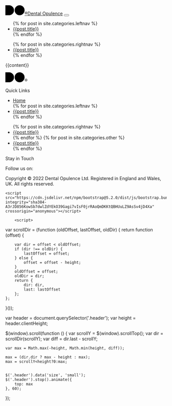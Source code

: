---
---
<!doctype html>
<html lang="en">
  <head>
    <meta charset="utf-8">
    <meta name="viewport" content="width=device-width, initial-scale=1">
    <title>{{page.title}}</title>
    <link href="https://cdn.jsdelivr.net/npm/bootstrap@5.2.0/dist/css/bootstrap.min.css" rel="stylesheet" integrity="sha384-gH2yIJqKdNHPEq0n4Mqa/HGKIhSkIHeL5AyhkYV8i59U5AR6csBvApHHNl/vI1Bx" crossorigin="anonymous">
    <link href="/css/styles.css" rel="stylesheet">
    <script src="https://ajax.googleapis.com/ajax/libs/jquery/3.6.0/jquery.min.js"></script>
    <link rel="stylesheet" href="https://cdnjs.cloudflare.com/ajax/libs/font-awesome/4.7.0/css/font-awesome.min.css">
    <link rel="preconnect" href="https://fonts.googleapis.com">
    <link rel="preconnect" href="https://fonts.gstatic.com" crossorigin>
    <link href="https://fonts.googleapis.com/css2?family=Baloo+2:wght@400;500;600;700;800&display=swap" rel="stylesheet">
    <link href="https://fonts.googleapis.com/css2?family=Lato:ital,wght@0,100;0,300;0,400;0,700;0,900;1,100;1,300;1,400;1,700;1,900&display=swap" rel="stylesheet">
  </head>
  <body>
  <nav class="p-3 navbar header fixed-top navbar-expand-lg bg-light">
  <div class="container-fluid">
    <a class="navbar-brand py-1 logo pe-4" href="/index.html"><span class="svglogo"><svg xmlns="http://www.w3.org/2000/svg" width="60" viewBox="0 0 392 203"><path d="M189,101.5A101.5,101.5,0,1,1,290.5,203,101.5,101.5,0,0,1,189,101.5ZM0,203V0H75.443A102.392,102.392,0,0,1,95.91,2.062a101.052,101.052,0,0,1,36.314,15.273,101.8,101.8,0,0,1,36.795,44.656,101,101,0,0,1,5.917,19.053,102.455,102.455,0,0,1,0,40.911,100.913,100.913,0,0,1-15.281,36.293,101.843,101.843,0,0,1-44.682,36.774,101.09,101.09,0,0,1-19.063,5.915A102.392,102.392,0,0,1,75.443,203Z"/></svg><span class="tm">&reg;</span></span>Dental Opulence<!--&reg;--><!--<span class="fs-6 fw-light">&reg;</span>--></a>
    <button class="navbar-toggler bg-light" type="button" data-bs-toggle="collapse" data-bs-target="#navbarSupportedContent" aria-controls="navbarSupportedContent" aria-expanded="false" aria-label="Toggle navigation">
      <span class="navbar-toggler-icon"></span>
    </button>
    <div class="collapse navbar-collapse py-5 py-md-3" id="navbarSupportedContent">
      <ul class="navbar-nav me-auto mb-2 mb-lg-0">
      {% for post in site.categories.leftnav %}
        <li class="nav-item">
          <a class="nav-link text-uppercase fw-bold px-3 px-sm-3 px-md-3 py-4 py-md-3" href="{{post.url}}">{{post.title}}</a>
        </li>
      {% endfor %}
      </ul>
      <ul class="navbar-nav d-lg-none d-xl-flex">
      {% for post in site.categories.rightnav %}
        <li class="nav-item">
          <a class="nav-link px-3 px-sm-3 px-md-3 py-4 py-md-3" href="{{post.url}}">{{post.title}}</a>
        </li>
      {% endfor %}
        </ul>    </div>
  </div>
</nav>
    {{content}}

<div class="container-fluid bg-dark text-white-50 p-5 footer bg-accent-prime-reverse">
    <div class="row g-0">
        <div class="col-sm-12 col-md-3 text-center text-sm-center text-md-start g-0">
            <p class="py-3 text-light"><span class="svglogo"><svg xmlns="http://www.w3.org/2000/svg" width="60" viewBox="0 0 392 203"><path d="M189,101.5A101.5,101.5,0,1,1,290.5,203,101.5,101.5,0,0,1,189,101.5ZM0,203V0H75.443A102.392,102.392,0,0,1,95.91,2.062a101.052,101.052,0,0,1,36.314,15.273,101.8,101.8,0,0,1,36.795,44.656,101,101,0,0,1,5.917,19.053,102.455,102.455,0,0,1,0,40.911,100.913,100.913,0,0,1-15.281,36.293,101.843,101.843,0,0,1-44.682,36.774,101.09,101.09,0,0,1-19.063,5.915A102.392,102.392,0,0,1,75.443,203Z"/></svg><span class="tm">&reg;</span></span><!--Dental Opulence--></p>
        </div>
        <div class="row col-sm-6 col-md-6 text-center text-md-start g-0 pb-3">
            <p class="text-uppercase fw-bold py-3 text-light">Quick Links</p>
            <div class="col-md-6 g-0">
                <ul class="navbar-nav">
                    <li class="nav-item"><a class="nav-link py-1" href="/index.html">Home</a></li>
                {% for post in site.categories.leftnav %}
                    <li class="nav-item"><a class="nav-link py-1" href="{{post.url}}">{{post.title}}</a></li>
                {% endfor %}
                </ul>
            </div>
            <div class="col-md-6 g-0">
                <ul class="navbar-nav">
                {% for post in site.categories.rightnav %}
                    <li class="nav-item"><a class="nav-link py-1" href="{{post.url}}">{{post.title}}</a></li>
                {% endfor %}
                {% for post in site.categories.other %}
                    <li class="nav-item"><a class="nav-link py-1" href="{{post.url}}">{{post.title}}</a></li>
                {% endfor %}
                </ul>
            </div>
        </div>
        <div class="col-sm-6 col-md-3 text-center text-md-start g-0 pb-3">
            <p class="text-uppercase fw-bold py-3 text-light">Stay in Touch</p>
            <p>Follow us on:</p>
            <p>
                <a href="#" class="fa fa-facebook text-dark text-decoration-none"></a>
                <a href="#" class="fa fa-twitter"></a>
                <a href="#" class="fa fa-google"></a>
                <a href="#" class="fa fa-linkedin"></a>
                <a href="#" class="fa fa-youtube"></a>
                <a href="#" class="fa fa-instagram"></a>
            </p>
        </div>
        <div class="col text-center text-sm-center text-md-start g-0">
            <p class="py-3">Copyright &copy; 2022 Dental Opulence Ltd. Registered in England and Wales, UK. All rights reserved.</p>
        </div>        
    </div>
</div>

    <script src="https://cdn.jsdelivr.net/npm/bootstrap@5.2.0/dist/js/bootstrap.bundle.min.js" integrity="sha384-A3rJD856KowSb7dwlZdYEkO39Gagi7vIsF0jrRAoQmDKKtQBHUuLZ9AsSv4jD4Xa" crossorigin="anonymous"></script>
    
        <script>
var scrollDir = (function (oldOffset, lastOffset, oldDir) {
    return function (offset) {

        var dir = offset < oldOffset;
        if (dir !== oldDir) {
            lastOffset = offset;
        } else {
            offset = offset - height;
        }
        oldOffset = offset;
        oldDir = dir;
        return {
            dir: dir,
            last: lastOffset
        };
    };
}());

var header = document.querySelector('.header');
var height = header.clientHeight;

$(window).scroll(function () {
    var scrollY = $(window).scrollTop();
    var dir = scrollDir(scrollY);
    var diff = dir.last - scrollY;

    var max = Math.max(-height, Math.min(height, diff));
    
    max = (dir.dir ? max - height : max); 
    max = scrollY<height?0:max;
    

    $('.header').data('size', 'small');
    $('.header').stop().animate({
        top: max
    }, 60);


});
        </script>
  </body>
</html>